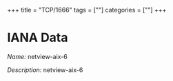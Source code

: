 +++
title = "TCP/1666"
tags = [""]
categories = [""]
+++

# IANA Data

_Name:_ netview-aix-6

_Description:_ netview-aix-6

